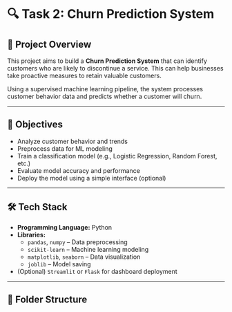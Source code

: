 # 🔍 Task 2: Churn Prediction System

## 📘 Project Overview
This project aims to build a **Churn Prediction System** that can identify customers who are likely to discontinue a service. This can help businesses take proactive measures to retain valuable customers.

Using a supervised machine learning pipeline, the system processes customer behavior data and predicts whether a customer will churn.

---

## 🎯 Objectives
- Analyze customer behavior and trends
- Preprocess data for ML modeling
- Train a classification model (e.g., Logistic Regression, Random Forest, etc.)
- Evaluate model accuracy and performance
- Deploy the model using a simple interface (optional)

---

## 🛠️ Tech Stack
- **Programming Language:** Python
- **Libraries:**  
  - `pandas`, `numpy` – Data preprocessing  
  - `scikit-learn` – Machine learning modeling  
  - `matplotlib`, `seaborn` – Data visualization  
  - `joblib` – Model saving  
- (Optional) `Streamlit` or `Flask` for dashboard deployment

---

## 📁 Folder Structure

